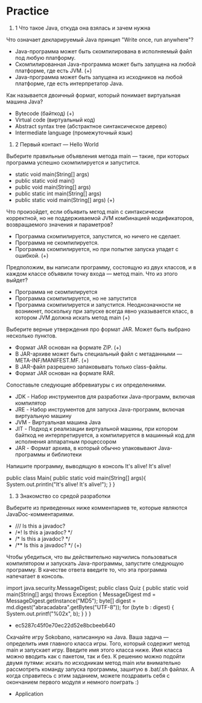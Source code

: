 # Practice

1. 1 Что такое Java, откуда она взялась и зачем нужна

Что означает декларируемый Java принцип "Write once, run anywhere"?

 - Java-программа может быть скомпилирована в исполняемый файл под любую платформу.
 - Скомпилированная Java-программа может быть запущена на любой платформе, где есть JVM. (+)
 - Java-программа может быть запущена из исходников на любой платформе, где есть интерпретатор Java.

Как называется двоичный формат, который понимает виртуальная машина Java?

 - Bytecode (байткод) (+)
 - Virtual code (виртуальный код)
 - Abstract syntax tree (абстрактное синтаксическое дерево)
 - Intermediate language (промежуточный язык)

1. 2 Первый контакт — Hello World

Выберите правильные объявления метода main — такие, при которых программа успешно скомпилируется и запустится.

 - static void main(String[] args)
 - public static void main()
 - public void main(String[] args)
 - public static int main(String[] args)
 - public static void main(String[] args) (+)

Что произойдет, если объявить метод main с синтаксически корректной, но не поддерживаемой JVM комбинацией модификаторов, возвращаемого значения и параметров?

 - Программа скомпилируется, запустится, но ничего не сделает.
 - Программа не скомпилируется.
 - Программа скомпилируется, но при попытке запуска упадет с ошибкой. (+)

Предположим, вы написали программу, состоящую из двух классов, и в каждом классе объявили точку входа — метод main. Что из этого выйдет?

 - Программа не скомпилируется
 - Программа скомпилируется, но не запустится
 - Программа скомпилируется и запустится. Неоднозначности не возникнет, поскольку при запуске всегда явно указывается класс, в котором JVM должна искать метод main (+)

Выберите верные утверждения про формат JAR. Может быть выбрано несколько пунктов.

 - Формат JAR основан на формате ZIP. (+)
 - В JAR-архиве может быть специальный файл с метаданными — META-INF/MANIFEST.MF. (+)
 - В JAR-файл разрешено запаковывать только class-файлы.
 - Формат JAR основан на формате RAR.

Сопоставьте следующие аббревиатуры с их определениями.

 - JDK - Набор инструментов для разработки Java-программ, включая компилятор
 - JRE - Набор инструментов для запуска Java-программ, включая виртуальную машину
 - JVM - Виртуальная машина Java
 - JIT - Подход к реализации виртуальной машины, при котором байткод не интерпретируется, а компилируется в машинный код для исполнения аппаратным процессором
 - JAR - Формат архива, в который обычно упаковывают Java-программы и библиотеки

Напишите программу, выводящую в консоль It's alive! It's alive!

 public class Main{
     public static void main(String[] args){
         System.out.println("It's alive! It's alive!");
     }
 }

1. 3 Знакомство со средой разработки

Выберите из приведенных ниже комментариев те, которые являются JavaDoc-комментариями.

 - /// Is this a javadoc?
 - /*! Is this a javadoc? */
 - /* Is this a javadoc? */
 - /** Is this a javadoc? */ (+)

Чтобы убедиться, что вы действительно научились пользоваться компилятором и запускать Java-программы, запустите следующую программу. В качестве ответа введите то, что эта программа напечатает в консоль.

 import java.security.MessageDigest;
 public class Quiz {
     public static void main(String[] args) throws Exception {
         MessageDigest md = MessageDigest.getInstance("MD5");
         byte[] digest = md.digest("abracadabra".getBytes("UTF-8"));
         for (byte b : digest) {
             System.out.printf("%02x", b);
         }
     }
 }

 - ec5287c45f0e70ec22d52e8bcbeeb640

Скачайте игру Sokobano, написанную на Java. Ваша задача — определить имя главного класса игры. Того, который содержит метод main и запускает игру. Введите имя этого класса ниже. Имя класса можно вводить как с пакетом, так и без.
К решению можно подойти двумя путями: искать по исходникам метод main или внимательно рассмотреть команду запуска программы, зашитую в .bat/.sh файлах.
А когда справитесь с этим заданием, можете поздравить себя с окончанием первого модуля и немного поиграть :)

 - Application
